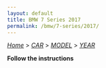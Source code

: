 ```yaml
---
layout: default
title: BMW 7 Series 2017
permalink: /bmw/7-series/2017/
---
```

[*Home*](/) > [*CAR*](/car/) > [*MODEL*](/car/model/) > [*YEAR*](/car/model/year/)

**Follow the instructions**